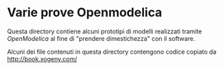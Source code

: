 # Varie prove Openmodelica

Questa directory contiene alcuni prototipi di modelli realizzati tramite _OpenModelica_ al fine di "prendere dimestichezza" con il software.

Alcuni dei file contenuti in questa directory contengono codice copiato da http://book.xogeny.com/
